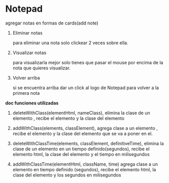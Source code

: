 # Notepad
agregar notas en formas de cards(add note)

1. Eliminar notas
 
 	para eliminar una nota solo clickear 2 veces sobre ella.
 
 2. Visualizar notas
 		
	para visualizarla mejor solo tienes que pasar el mouse por encima de la nota que quieres visualizar.
	
 3. Volver arriba
 	
	si se encuentra arriba dar un click al logo  de Notepad para volver a la primera nota 
	
******doc funciones utilizadas******

1. deleteWithClass(elementHtml, nameClass), elimina la clase de un elemento , recibe el elemento y la clase del elemento

2. addWithClass(elements, classElement), agrega clase a un elemento , recibe el elemento y la clase del elemento que se va a poner en el.

3. deleteWithClassTime(elements, classElement, definitiveTime), elimina la clase de un elemento en un tiempo definido(segundos), recibe el elemento html, la clase del elemento y el tiempo en milisegundos
 
4. addWithClassTime(elementHtml, className, time) agrega clase a un elemento en tiempo definido (segundos), recibe el elemento html, la clase del elemento y los segundos en milisegundos
 









 
 
